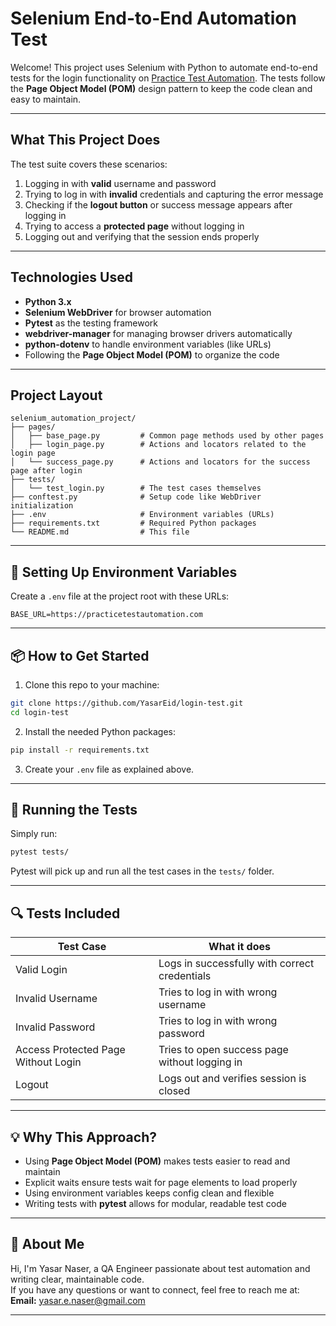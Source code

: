 
# Selenium End-to-End Automation Test

Welcome! This project uses Selenium with Python to automate end-to-end tests for the login functionality on [Practice Test Automation](https://practicetestautomation.com/practice-test-login/). The tests follow the **Page Object Model (POM)** design pattern to keep the code clean and easy to maintain.

---

## What This Project Does

The test suite covers these scenarios:

1. Logging in with **valid** username and password  
2. Trying to log in with **invalid** credentials and capturing the error message  
3. Checking if the **logout button** or success message appears after logging in  
4. Trying to access a **protected page** without logging in  
5. Logging out and verifying that the session ends properly  

---

## Technologies Used

- **Python 3.x**  
- **Selenium WebDriver** for browser automation  
- **Pytest** as the testing framework  
- **webdriver-manager** for managing browser drivers automatically  
- **python-dotenv** to handle environment variables (like URLs)  
- Following the **Page Object Model (POM)** to organize the code  

---

## Project Layout

```
selenium_automation_project/
├── pages/
│   ├── base_page.py         # Common page methods used by other pages
│   ├── login_page.py        # Actions and locators related to the login page
│   └── success_page.py      # Actions and locators for the success page after login
├── tests/
│   └── test_login.py        # The test cases themselves
├── conftest.py              # Setup code like WebDriver initialization
├── .env                     # Environment variables (URLs)
├── requirements.txt         # Required Python packages
└── README.md                # This file
```

---

## 🔐 Setting Up Environment Variables

Create a `.env` file at the project root with these URLs:

```env
BASE_URL=https://practicetestautomation.com
```

---

## 📦 How to Get Started

1. Clone this repo to your machine:

```bash
git clone https://github.com/YasarEid/login-test.git
cd login-test
```

2. Install the needed Python packages:

```bash
pip install -r requirements.txt
```

3. Create your `.env` file as explained above.

---

## 🚀 Running the Tests

Simply run:

```bash
pytest tests/
```

Pytest will pick up and run all the test cases in the `tests/` folder.

---

## 🔍 Tests Included

| Test Case                           | What it does                                     |
|-------------------------------------|-------------------------------------------------|
| Valid Login                         | Logs in successfully with correct credentials    |
| Invalid Username                    | Tries to log in with wrong username               |
| Invalid Password                    | Tries to log in with wrong password               |
| Access Protected Page Without Login | Tries to open success page without logging in   |
| Logout                              | Logs out and verifies session is closed          |

---

## 💡 Why This Approach?

- Using **Page Object Model (POM)** makes tests easier to read and maintain  
- Explicit waits ensure tests wait for page elements to load properly  
- Using environment variables keeps config clean and flexible  
- Writing tests with **pytest** allows for modular, readable test code  

---

## 🤝 About Me

Hi, I'm Yasar Naser, a QA Engineer passionate about test automation and writing clear, maintainable code.  
If you have any questions or want to connect, feel free to reach me at:  
**Email:** yasar.e.naser@gmail.com

---
